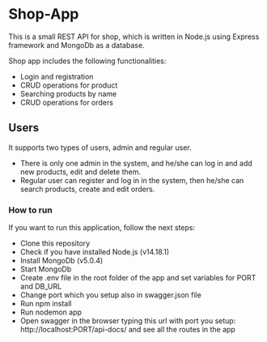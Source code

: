 # Shop-App

This is a small REST API for shop, which is written in Node.js using Express framework and MongoDb as a database.

Shop app includes the following functionalities:

* Login and registration
* CRUD operations for product
* Searching products by name
* CRUD operations for orders

## Users

It supports two types of users, admin and regular user. 

* There is only one admin in the system, and he/she can log in and add new products, edit and delete them. 
* Regular user can register and log in in the system, then he/she can search products, create and edit orders. 

### How to run

If you want to run this application, follow the next steps:

* Clone this repository
* Check if you have installed Node.js (v14.18.1)
* Install MongoDb (v5.0.4)
* Start MongoDb
* Create .env file in the root folder of the app and set variables for PORT and DB_URL
* Change port which you setup also in swagger.json file 
* Run npm install
* Run nodemon app
* Open swagger in the browser typing this url with port you setup: http://localhost:PORT/api-docs/ and see all the routes in the app
